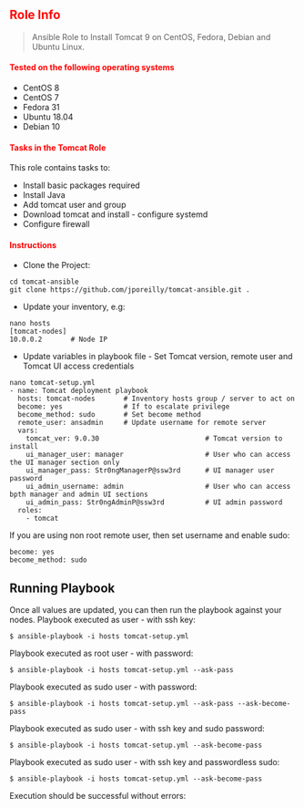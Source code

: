 ## <font color='red'>Role Info</font>
> Ansible Role to Install Tomcat 9 on CentOS, Fedora, Debian and Ubuntu Linux.

#### <font color='red'>Tested on the following operating systems</font>
- CentOS 8
- CentOS 7
- Fedora 31
- Ubuntu 18.04
- Debian 10

#### <font color='red'> Tasks in the Tomcat Role </font>
This role contains tasks to:
- Install basic packages required
- Install Java
- Add tomcat user and group
- Download tomcat and install - configure systemd
- Configure firewall

#### <font color='red'> Instructions </font>
- Clone the Project:

```
cd tomcat-ansible
git clone https://github.com/jporeilly/tomcat-ansible.git .
```

- Update your inventory, e.g:
```
nano hosts
[tomcat-nodes]
10.0.0.2       # Node IP
```

- Update variables in playbook file - Set Tomcat version, remote user and Tomcat UI access credentials
```
nano tomcat-setup.yml
- name: Tomcat deployment playbook
  hosts: tomcat-nodes       # Inventory hosts group / server to act on
  become: yes               # If to escalate privilege
  become_method: sudo       # Set become method
  remote_user: ansadmin     # Update username for remote server
  vars:
    tomcat_ver: 9.0.30                          # Tomcat version to install
    ui_manager_user: manager                    # User who can access the UI manager section only
    ui_manager_pass: Str0ngManagerP@ssw3rd      # UI manager user password
    ui_admin_username: admin                    # User who can access bpth manager and admin UI sections
    ui_admin_pass: Str0ngAdminP@ssw3rd          # UI admin password
  roles:
    - tomcat
```
If you are using non root remote user, then set username and enable sudo:
```
become: yes
become_method: sudo
```

## Running Playbook
Once all values are updated, you can then run the playbook against your nodes.
Playbook executed as <ansadmin> user - with ssh key:
```
$ ansible-playbook -i hosts tomcat-setup.yml
```
Playbook executed as root user - with password:
```
$ ansible-playbook -i hosts tomcat-setup.yml --ask-pass
```
Playbook executed as sudo user - with password:
```
$ ansible-playbook -i hosts tomcat-setup.yml --ask-pass --ask-become-pass
```
Playbook executed as sudo user - with ssh key and sudo password:
```
$ ansible-playbook -i hosts tomcat-setup.yml --ask-become-pass
```
Playbook executed as sudo user - with ssh key and passwordless sudo:
```
$ ansible-playbook -i hosts tomcat-setup.yml --ask-become-pass
```
Execution should be successful without errors:

